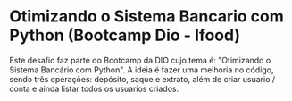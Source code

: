 # Otimizando o Sistema Bancario com Python (Bootcamp Dio - Ifood)     

Este desafio faz parte do Bootcamp da DIO cujo tema é: "Otimizando o Sistema Bancário com Python".
A ideia é fazer uma melhoria no código, sendo três operações: depósito, saque e extrato, além de criar usuario / conta e ainda listar todos os usuarios criados.
